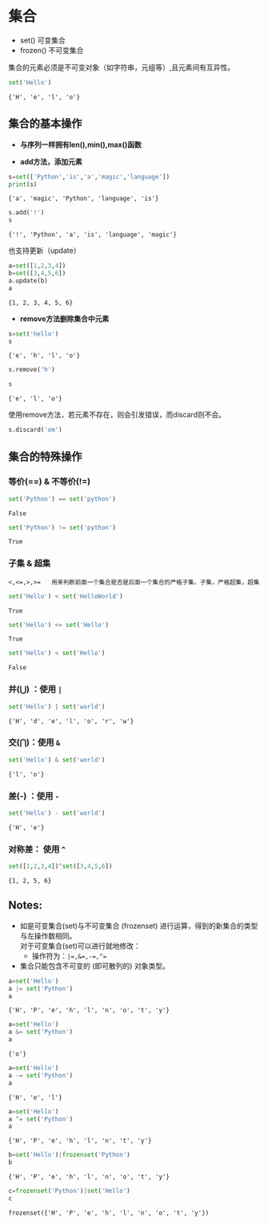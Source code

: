 # 集合

- set()    可变集合
- frozen() 不可变集合

集合的元素必须是不可变对象（如字符串，元组等）,且元素间有互异性。


```python
set('Hello')
```




    {'H', 'e', 'l', 'o'}



## 集合的基本操作

- **与序列一样拥有len(),min(),max()函数**

- **add方法，添加元素**


```python
s=set(['Python','is','a','magic','language'])
print(s)
```

    {'a', 'magic', 'Python', 'language', 'is'}
    


```python
s.add('!')
s
```




    {'!', 'Python', 'a', 'is', 'language', 'magic'}



也支持更新（update）


```python
a=set([1,2,3,4])
b=set([3,4,5,6])
a.update(b)
a
```




    {1, 2, 3, 4, 5, 6}



- **remove方法删除集合中元素**


```python
s=set('hello')
s
```




    {'e', 'h', 'l', 'o'}




```python
s.remove('h')
```


```python
s
```




    {'e', 'l', 'o'}



使用remove方法，若元素不存在，则会引发错误，而discard则不会。


```python
s.discard('om')
```

## 集合的特殊操作

### 等价(==) & 不等价(!=)


```python
set('Python') == set('python')
```




    False




```python
set('Python') != set('python')
```




    True



### 子集 & 超集
```
<,<=,>,>=   用来判断前面一个集合是否是后面一个集合的严格子集，子集，严格超集，超集
```


```python
set('Hello') < set('HelloWorld')
```




    True




```python
set('Hello') <= set('Hello')
```




    True




```python
set('Hello') < set('Hello')
```




    False



### 并($\bigcup$) ：使用  `|`


```python
set('Hello') | set('world')
```




    {'H', 'd', 'e', 'l', 'o', 'r', 'w'}



### 交($\bigcap$)：使用    `&`


```python
set('Hello') & set('world')
```




    {'l', 'o'}



### 差(-) ：使用   `-`


```python
set('Hello') - set('world')
```




    {'H', 'e'}



### 对称差： 使用    ` ^ `


```python
set([1,2,3,4])^set([3,4,5,6])
```




    {1, 2, 5, 6}



## Notes:

- 如是可变集合(set)与不可变集合 (frozenset)  进行运算，得到的新集合的类型与左操作数相同。        
对于可变集合(set)可以进行就地修改：    
    -  操作符为：`|=,&=,-=,^=`
- 集合只能包含不可变的 (即可散列的) 对象类型。



```python
a=set('Hello')
a |= set('Python')
a
```




    {'H', 'P', 'e', 'h', 'l', 'n', 'o', 't', 'y'}




```python
a=set('Hello')
a &= set('Python')
a
```




    {'o'}




```python
a=set('Hello')
a -= set('Python')
a
```




    {'H', 'e', 'l'}




```python
a=set('Hello')
a ^= set('Python')
a
```




    {'H', 'P', 'e', 'h', 'l', 'n', 't', 'y'}




```python
b=set('Hello')|frozenset('Python')
b
```




    {'H', 'P', 'e', 'h', 'l', 'n', 'o', 't', 'y'}




```python
c=frozenset('Python')|set('Hello')
c
```




    frozenset({'H', 'P', 'e', 'h', 'l', 'n', 'o', 't', 'y'})